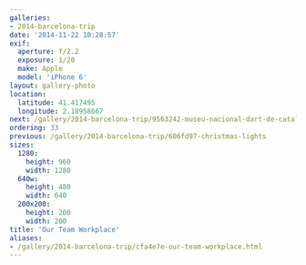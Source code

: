 ```yaml
---
galleries:
- 2014-barcelona-trip
date: '2014-11-22 10:28:57'
exif:
  aperture: f/2.2
  exposure: 1/20
  make: Apple
  model: 'iPhone 6'
layout: gallery-photo
location:
  latitude: 41.417495
  longitude: 2.18958667
next: /gallery/2014-barcelona-trip/9563242-museu-nacional-dart-de-catalunya
ordering: 33
previous: /gallery/2014-barcelona-trip/606fd97-christmas-lights
sizes:
  1280:
    height: 960
    width: 1280
  640w:
    height: 480
    width: 640
  200x200:
    height: 200
    width: 200
title: 'Our Team Workplace'
aliases:
- /gallery/2014-barcelona-trip/cfa4e7e-our-team-workplace.html
---
```

